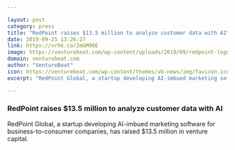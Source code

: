 ```yaml
---

layout: post
category: press
title: "RedPoint raises $13.5 million to analyze customer data with AI"
date: 2019-09-25 13:26:27
link: https://vrhk.co/2mGM96E
image: https://venturebeat.com/wp-content/uploads/2019/09/redpoint-logo-2C-large-cmyk.jpg?w=1200&strip=all
domain: venturebeat.com
author: "VentureBeat"
icon: https://venturebeat.com/wp-content/themes/vb-news/img/favicon.ico
excerpt: "RedPoint Global, a startup developing AI-imbued marketing software for business-to-consumer companies, has raised $13.5 million in venture capital."

---
```


### RedPoint raises $13.5 million to analyze customer data with AI

RedPoint Global, a startup developing AI-imbued marketing software for business-to-consumer companies, has raised $13.5 million in venture capital.